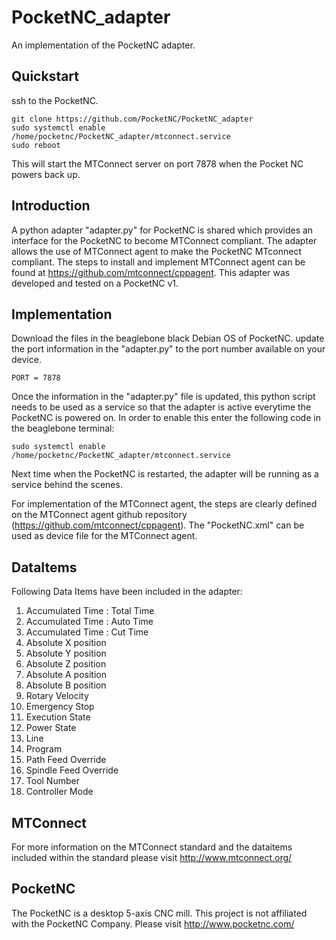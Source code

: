 # PocketNC_adapter
An implementation of the PocketNC adapter.

Quickstart
----------

ssh to the PocketNC.

```
git clone https://github.com/PocketNC/PocketNC_adapter
sudo systemctl enable /home/pocketnc/PocketNC_adapter/mtconnect.service
sudo reboot
```

This will start the MTConnect server on port 7878 when the Pocket NC powers back up.

Introduction
------------
A python adapter "adapter.py" for PocketNC is shared which provides an interface for the PocketNC to become MTConnect compliant. The adapter allows the use of MTConnect agent to make the PocketNC MTconnect compliant. The steps to install and implement MTConnect agent can be found at https://github.com/mtconnect/cppagent. This adapter was developed and tested on a PocketNC v1.

Implementation
--------------
Download the files in the beaglebone black Debian OS of PocketNC. update the port information in the "adapter.py" to the port number available on your device.

`PORT = 7878`

Once the information in the "adapter.py" file is updated, this python script needs to be used as a service so that the adapter is active everytime the PocketNC is powered on. In order to enable this enter the following code in the beaglebone terminal:

`sudo systemctl enable /home/pocketnc/PocketNC_adapter/mtconnect.service`

Next time when the PocketNC is restarted, the adapter will be running as a service behind the scenes.

For implementation of the MTConnect agent, the steps are clearly defined on the MTConnect agent github repository (https://github.com/mtconnect/cppagent). The "PocketNC.xml" can be used as device file for the MTConnect agent.

DataItems
---------
Following Data Items have been included in the adapter:

1.  Accumulated Time : Total Time
2.  Accumulated Time : Auto Time
3.  Accumulated Time : Cut Time
4.  Absolute X position
5.  Absolute Y position
6.  Absolute Z position
7.  Absolute A position
8.  Absolute B position
9.  Rotary Velocity 
10. Emergency Stop
11. Execution State
12. Power State
13. Line
14. Program
15. Path Feed Override
16. Spindle Feed Override
17. Tool Number
18. Controller Mode

MTConnect
---------
For more information on the MTConnect standard and the dataitems included within the standard please visit
http://www.mtconnect.org/

PocketNC
---------
The PocketNC is a desktop 5-axis CNC mill. This project is not affiliated with the PocketNC Company. Please visit
http://www.pocketnc.com/
